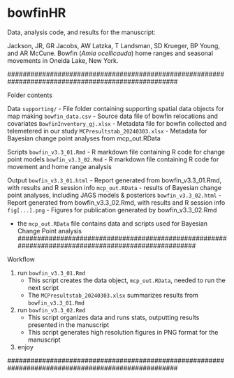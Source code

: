 # bowfinHR
Data, analysis code, and results for the manuscript: 

Jackson, JR, GR Jacobs, AW Latzka, T Landsman, SD Krueger, BP Young, and AR McCune. Bowfin (_Amia ocellicauda_) home ranges and seasonal movements in Oneida Lake, New York. 

####################################################################################################

Folder contents

Data
`supporting/` - File folder containing supporting spatial data objects for map making
`bowfin_data.csv` - Source data file of bowfin relocations and covariates
`BowfinInventory_gj.xlsx` - Metadata file for bowfin collected and telemetered in our study
`MCPresultstab_20240303.xlsx` - Metadata for Bayesian change point analyses from mcp_out.RData

Scripts
`bowfin_v3.3_01.Rmd` - R markdown file containing R code for change point models
`bowfin_v3.3_02.Rmd` - R markdown file containing R code for movement and home range analysis

Output
`bowfin_v3.3_01.html` - Report generated from bowfin_v3.3_01.Rmd, with results and R session info 
`mcp_out.RData` - results of Bayesian change point analyses, including JAGS models & posteriors
`bowfin_v3.3_02.html` - Report generated from bowfin_v3.3_02.Rmd, with results and R session info 
`fig[...].png` - Figures for publication generated by bowfin_v3.3_02.Rmd

* the `mcp_out.RData` file contains data and scripts used for Bayesian Change Point analysis
####################################################################################################

Workflow

1) run `bowfin_v3.3_01.Rmd`
	- This script creates the data object, `mcp_out.RData`, needed to run the next script
	- The `MCPresultstab_20240303.xlsx` summarizes results from `bowfin_v3.3_01.Rmd`
2) run `bowfin_v3.3_02.Rmd`
   	- This script organizes data and runs stats, outputting results presented in the manuscript
	- This script generates high resolution figures in PNG format for the manuscript
4) enjoy

####################################################################################################
